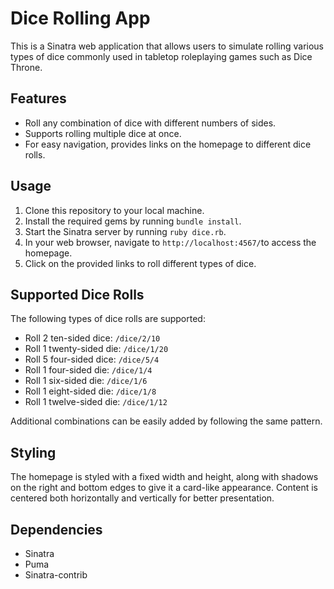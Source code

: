 # Dice Rolling App

This is a Sinatra web application that allows users to simulate rolling various types of dice commonly used in tabletop roleplaying games such as Dice Throne.

## Features

- Roll any combination of dice with different numbers of sides.
- Supports rolling multiple dice at once.
- For easy navigation, provides links on the homepage to different dice rolls.

## Usage

1. Clone this repository to your local machine.
2. Install the required gems by running `bundle install`.
3. Start the Sinatra server by running `ruby dice.rb`.
4. In your web browser, navigate to `http://localhost:4567/`to access the homepage.
5. Click on the provided links to roll different types of dice.

## Supported Dice Rolls

The following types of dice rolls are supported:

- Roll 2 ten-sided dice: `/dice/2/10`
- Roll 1 twenty-sided die: `/dice/1/20`
- Roll 5 four-sided dice: `/dice/5/4`
- Roll 1 four-sided die: `/dice/1/4`
- Roll 1 six-sided die: `/dice/1/6`
- Roll 1 eight-sided die: `/dice/1/8`
- Roll 1 twelve-sided die: `/dice/1/12`

Additional combinations can be easily added by following the same pattern.

## Styling

The homepage is styled with a fixed width and height, along with shadows on the right and bottom edges to give it a card-like appearance. Content is centered both horizontally and vertically for better presentation.

## Dependencies

- Sinatra
- Puma
- Sinatra-contrib
